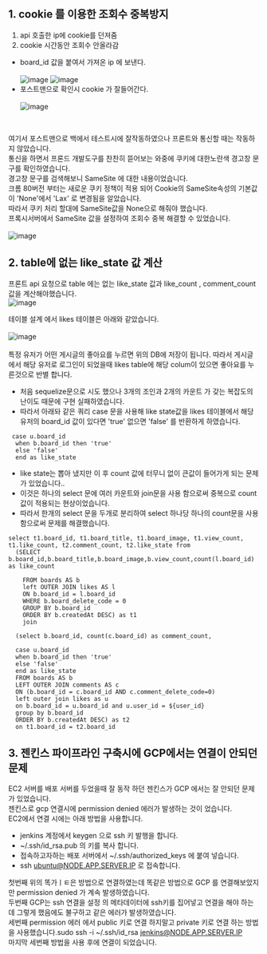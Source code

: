 ## 1. cookie 를 이용한 조회수 중복방지 
1. api 호출한 ip에 cookie를 던져줌
2. cookie 시간동안 조회수 안올라감<br>
- board_id 값을 붙여서 가져온 ip 에 보낸다. <br><br>
 ![image](https://user-images.githubusercontent.com/88120776/145164858-f495147f-9444-47be-a61c-d43d679f0d4e.png)
 ![image](https://user-images.githubusercontent.com/88120776/145164889-a01708bb-0d64-4d82-b801-a875cb40bc5e.png)
- 포스트맨으로 확인시 cookie 가 잘들어간다. <br><br>
 ![image](https://user-images.githubusercontent.com/88120776/145165397-20c75c8f-dd5a-40aa-93a3-38b462c6c341.png)
<br>

여기서 포스트맨으로 백에서 테스트시에 잘작동하였으나 프론트와 통신할 때는 작동하지 않았습니다.<br>
통신을 하면서 프론드 개발도구를 찬찬히 뜯어보는 와중에 쿠키에 대한노란색 경고창 문구를 확인하였습니다. <br>
경고창 문구를 검색해보니 SameSite 에 대한 내용이었습니다. <br>
크롬 80버전 부터는 새로운 쿠키 정책이 적용 되어 Cookie의 SameSite속성의 기본값이 'None'에서 'Lax' 로 변경됨을 알았습니다.<br>
따라서 쿠키 처리 할대에 SameSite값을 None으로 해줘야 했습니다.<br>
프록시서버에서 SameSite 값을 설정하여 조회수 중복 해결할 수 있었습니다.<br><br>
![image](https://user-images.githubusercontent.com/88120776/145165877-f9768d71-2a18-4426-8c72-3ae3c2ebb122.png)

## 2. table에 없는 like_state 값 계산 
프론트 api 요청으로 table 에는 없는 like_state 값과 like_count , comment_count 값을 계산해야했습니다.<br>
![image](https://user-images.githubusercontent.com/88120776/145166344-ab29246b-9376-4e1c-82f2-3bfc12faaac2.png)

테이블 설계 에서 likes 테이블은 아래와 같았습니다.<br><br>
![image](https://user-images.githubusercontent.com/88120776/145166722-6bf3a1c1-94c3-4468-b8f2-4238b93330b1.png)<br><br>
특정 유저가 어떤 게시글의 좋아요를 누르면 위의 DB에 저장이 됩니다. 따라서 게시글에서 해당 유저로 로그인이 되었을때 likes table에 해당 colum이 있으면 좋아요를 누른것으로 반별 합니다.<br>
- 처음 sequelize문으로 시도 했으나 3개의 조인과 2개의 카운트 가 갖는 복잡도의 난이도 때문에 구현 실패하였습니다.
- 따라서 아래돠 같은 쿼리 case 문을 사용해 like state값을 likes 테이블에서 해당유저의 board_id 값이 있다면 'true' 없으면 'false' 를 반환하게 하였습니다.  
```
 case u.board_id
  when b.board_id then 'true'
  else 'false'
  end as like_state
```
- like state는 뽑아 냈지만 이 후 count 값에 터무니 없이 큰값이 들어가게 되는 문제가 있었습니다..
- 이것은 하나의 select 문에 여러 카운트와 join문을 사용 함으로써 중복으로 count 값이 적용되는 현상이었습니다.
- 따라서 한개의 select 문을 두개로 분리하여 select 하나당 하나의 count문을 사용함으로써 문제를 해결했습니다. 
```
select t1.board_id, t1.board_title, t1.board_image, t1.view_count, t1.like_count, t2.comment_count, t2.like_state from
  (SELECT b.board_id,b.board_title,b.board_image,b.view_count,count(l.board_id) as like_count
   
    FROM boards AS b
    left OUTER JOIN likes AS l
    ON b.board_id = l.board_id
    WHERE b.board_delete_code = 0
    GROUP BY b.board_id
    ORDER BY b.createdAt DESC) as t1
    join
    
  (select b.board_id, count(c.board_id) as comment_count,
  
  case u.board_id
  when b.board_id then 'true'
  else 'false'
  end as like_state
  FROM boards AS b
  LEFT OUTER JOIN comments AS c
  ON (b.board_id = c.board_id AND c.comment_delete_code=0)
  left outer join likes as u
  on b.board_id = u.board_id and u.user_id = ${user_id}
  group by b.board_id
  ORDER BY b.createdAt DESC) as t2
  on t1.board_id = t2.board_id
  ```
  
  ## 3. 젠킨스 파이프라인 구축시에 GCP에서는 연결이 안되던 문제
  EC2 서버를 배포 서버를 두었을때 잘 동작 하던 젠킨스가 GCP 에서는 잘 안되던 문제가 있었습니다.<br>
  젠킨스로 gcp 연결시에 permission denied 에러가 발생하는 것이 었습니다.<br>
  EC2에서 연결 시에는 아래 방법을 사용합니다.<br>
 - jenkins 계정에서 keygen 으로 ssh 키 발행을 합니다.
 - ~/.ssh/id_rsa.pub 의 키를 복사 합니다.
 - 접속하고자하는 배포 서버에서 ~/.ssh/authorized_keys 에 붙여 넣습니다.
 - ssh ubuntu@NODE.APP.SERVER.IP 로 접속합니다.<br>
  
  첫번째 위의 똑가ㅣㅌ은 방법으로 연결하였는데 똑같은 방법으로 GCP 를 연결해보았지만  permission denied 가 계속 발생하였습니다.<br>
  두번째 GCP는 ssh 연결을 설정 의 메타데이터에 ssh키를 집어넣고 연결을 해야 하는데 그렇게 했음에도 불구하고 같은 에러가 발생하였습니다.<br>
  세번째 permission 에러 에서 public 키로 연결 하지말고 private 키로 연결 하는 방법을 사용했습니다.sudo ssh -i ~/.ssh/id_rsa jenkins@NODE.APP.SERVER.IP<br>
  마지막 세번째 방법을 사용 후에 연결이 되었습니다. 
  
